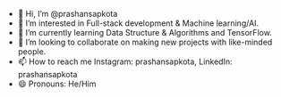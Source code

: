 - 👋 Hi, I’m @prashansapkota
- 👀 I’m interested in Full-stack development & Machine learning\/AI.
- 🌱 I’m currently learning Data Structure & Algorithms and TensorFlow. 
- 💞️ I’m looking to collaborate on making new projects with like-minded people.
- 📫 How to reach me Instagram: prashansapkota, LinkedIn: prashansapkota
- 😄 Pronouns: He/Him


<!---
prashansapkota/prashansapkota is a ✨ special ✨ repository because its `README.md` (this file) appears on your GitHub profile.
You can click the Preview link to take a look at your changes.
--->
